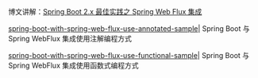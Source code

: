 
博文讲解：[Spring Boot 2.x 最佳实践之 Spring Web Flux 集成](https://xingyun.blog.csdn.net/article/details/115437952)

[spring-boot-with-spring-web-flux-use-annotated-sample](https://github.com/geekxingyun/spring-boot-best-practices-sample/tree/master/spring-boot-with-spring-web-flux-sample/spring-boot-with-spring-web-flux-use-annotated-sample)| Spring Boot 与Spring WebFlux 集成使用注解编程方式

[spring-boot-with-spring-web-flux-use-functional-sample](https://github.com/geekxingyun/spring-boot-best-practices-sample/tree/master/spring-boot-with-spring-web-flux-sample/spring-boot-with-spring-web-flux-use-functional-sample)| Spring Boot 与Spring WebFlux 集成使用函数式编程方式
